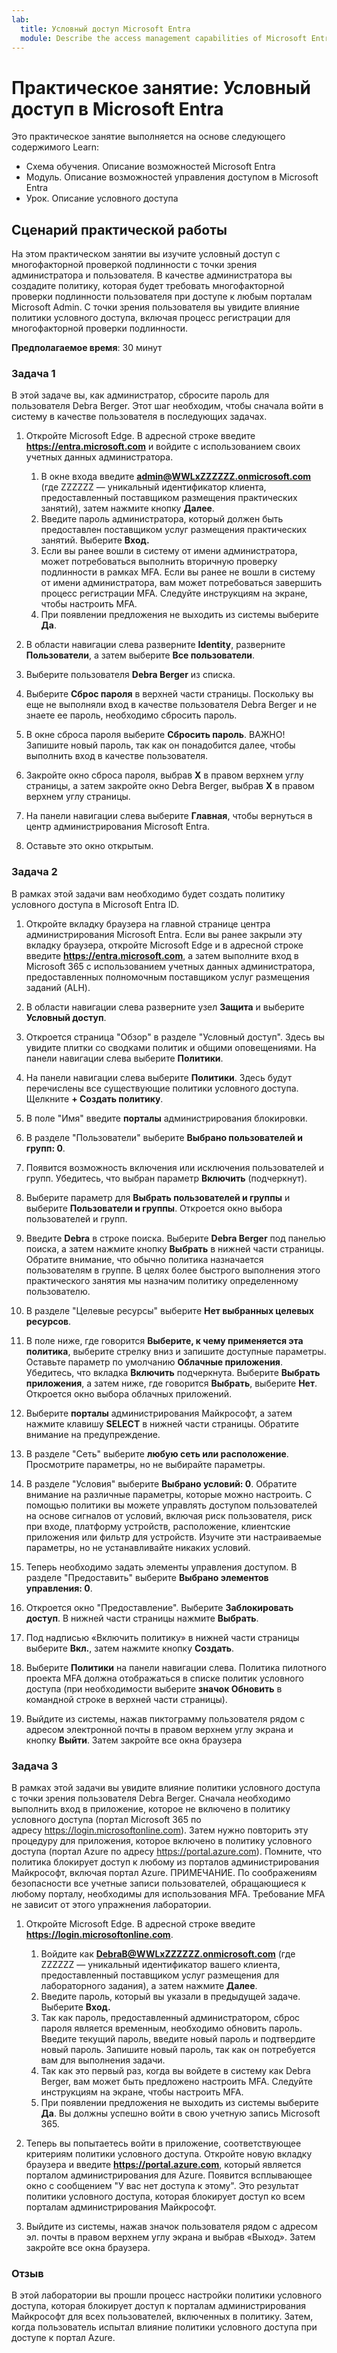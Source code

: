 ```yaml
---
lab:
  title: Условный доступ Microsoft Entra
  module: Describe the access management capabilities of Microsoft Entra
---
```


# Практическое занятие: Условный доступ в Microsoft Entra

Это практическое занятие выполняется на основе следующего содержимого Learn:

- Схема обучения. Описание возможностей Microsoft Entra
- Модуль. Описание возможностей управления доступом в Microsoft Entra
- Урок. Описание условного доступа

## Сценарий практической работы

На этом практическом занятии вы изучите условный доступ с многофакторной проверкой подлинности с точки зрения администратора и пользователя.  В качестве администратора вы создадите политику, которая будет требовать многофакторной проверки подлинности пользователя при доступе к любым порталам Microsoft Admin.  С точки зрения пользователя вы увидите влияние политики условного доступа, включая процесс регистрации для многофакторной проверки подлинности.

**Предполагаемое время**: 30 минут

### Задача 1

В этой задаче вы, как администратор, сбросите пароль для пользователя Debra Berger.  Этот шаг необходим, чтобы сначала войти в систему в качестве пользователя в последующих задачах.

1. Откройте Microsoft Edge.  В адресной строке введите **https://entra.microsoft.com** и войдите с использованием своих учетных данных администратора.
    1. В окне входа введите **admin@WWLxZZZZZZ.onmicrosoft.com** (где ZZZZZZ — уникальный идентификатор клиента, предоставленный поставщиком размещения практических занятий), затем нажмите кнопку **Далее**.
    1. Введите пароль администратора, который должен быть предоставлен поставщиком услуг размещения практических занятий. Выберите **Вход.**
    1. Если вы ранее вошли в систему от имени администратора, может потребоваться выполнить вторичную проверку подлинности в рамках MFA. Если вы ранее не вошли в систему от имени администратора, вам может потребоваться завершить процесс регистрации MFA. Следуйте инструкциям на экране, чтобы настроить MFA.
    1. При появлении предложения не выходить из системы выберите **Да**.

1. В области навигации слева разверните **Identity**, разверните **Пользователи**, а затем выберите **Все пользователи**.

1. Выберите пользователя **Debra Berger** из списка.

1. Выберите **Сброс пароля** в верхней части страницы. Поскольку вы еще не выполняли вход в качестве пользователя Debra Berger и не знаете ее пароль, необходимо сбросить пароль.

1. В окне сброса пароля выберите **Сбросить пароль**.  ВАЖНО! Запишите новый пароль, так как он понадобится далее, чтобы выполнить вход в качестве пользователя.

1. Закройте окно сброса пароля, выбрав **X** в правом верхнем углу страницы, а затем закройте окно Debra Berger, выбрав **X** в правом верхнем углу страницы.

1. На панели навигации слева выберите **Главная**, чтобы вернуться в центр администрирования Microsoft Entra.

1. Оставьте это окно открытым.

### Задача 2

В рамках этой задачи вам необходимо будет создать политику условного доступа в Microsoft Entra ID.

1. Откройте вкладку браузера на главной странице центра администрирования Microsoft Entra.   Если вы ранее закрыли эту вкладку браузера, откройте Microsoft Edge и в адресной строке введите **https://entra.microsoft.com**, а затем выполните вход в Microsoft 365 с использованием учетных данных администратора, предоставленных полномочным поставщиком услуг размещения заданий (ALH).

1. В области навигации слева разверните узел **Защита** и выберите **Условный доступ**.

1. Откроется страница "Обзор" в разделе "Условный доступ".  Здесь вы увидите плитки со сводками политик и общими оповещениями.  На панели навигации слева выберите **Политики**.

1. На панели навигации слева выберите **Политики**. Здесь будут перечислены все существующие политики условного доступа. Щелкните **+ Создать политику**.

1. В поле "Имя" введите **порталы** администрирования блокировки.

1. В разделе "Пользователи" выберите **Выбрано пользователей и групп: 0**.

1. Появится возможность включения или исключения пользователей и групп.  Убедитесь, что выбран параметр **Включить** (подчеркнут).

1. Выберите параметр для **Выбрать пользователей и группы** и выберите **Пользователи и группы**.  Откроется окно выбора пользователей и групп.  

1. Введите **Debra** в строке поиска.  Выберите **Debra Berger** под панелью поиска, а затем нажмите кнопку **Выбрать** в нижней части страницы.  Обратите внимание, что обычно политика назначается пользователям в группе.  В целях более быстрого выполнения этого практического занятия мы назначим политику определенному пользователю.

1. В разделе "Целевые ресурсы" выберите **Нет выбранных целевых ресурсов**.

1. В поле ниже, где говорится **Выберите, к чему применяется эта политика**, выберите стрелку вниз и запишите доступные параметры.  Оставьте параметр по умолчанию **Облачные приложения**.  Убедитесь, что вкладка **Включить** подчеркнута.  Выберите **Выбрать приложения**, а затем ниже, где говорится **Выбрать**, выберите **Нет**.  Откроется окно выбора облачных приложений.

1. Выберите **порталы** администрирования Майкрософт, а затем нажмите клавишу **SELECT** в нижней части страницы.  Обратите внимание на предупреждение.  

1. В разделе "Сеть" выберите **любую сеть или расположение**.  Просмотрите параметры, но не выбирайте параметры.

1. В разделе "Условия" выберите **Выбрано условий: 0**.  Обратите внимание на различные параметры, которые можно настроить.  С помощью политики вы можете управлять доступом пользователей на основе сигналов от условий, включая риск пользователя, риск при входе, платформу устройств, расположение, клиентские приложения или фильтр для устройств.  Изучите эти настраиваемые параметры, но не устанавливайте никаких условий.

1. Теперь необходимо задать элементы управления доступом.  В разделе "Предоставить" выберите **Выбрано элементов управления: 0**.

1. Откроется окно "Предоставление".  Выберите **Заблокировать доступ**. В нижней части страницы нажмите **Выбрать**.

1. Под надписью «Включить политику» в нижней части страницы выберите **Вкл.**, затем нажмите кнопку **Создать**.

1. Выберите **Политики** на панели навигации слева. Политика пилотного проекта MFA должна отображаться в списке политик условного доступа (при необходимости выберите **значок Обновить** в командной строке в верхней части страницы).

1. Выйдите из системы, нажав пиктограмму пользователя рядом с адресом электронной почты в правом верхнем углу экрана и кнопку **Выйти**. Затем закройте все окна браузера

### Задача 3

В рамках этой задачи вы увидите влияние политики условного доступа с точки зрения пользователя Debra Berger. Сначала необходимо выполнить вход в приложение, которое не включено в политику условного доступа (портал Microsoft 365 по адресу https://login.microsoftonline.com).  Затем нужно повторить эту процедуру для приложения, которое включено в политику условного доступа (портал Azure по адресу https://portal.azure.com).  Помните, что политика блокирует доступ к любому из порталов администрирования Майкрософт, включая портал Azure.  ПРИМЕЧАНИЕ. По соображениям безопасности все учетные записи пользователей, обращающиеся к любому порталу, необходимы для использования MFA.  Требование MFA не зависит от этого упражнения лаборатории.

1. Откройте Microsoft Edge.  В адресной строке введите **https://login.microsoftonline.com**.
    1. Войдите как **DebraB@WWLxZZZZZZ.onmicrosoft.com** (где ZZZZZZ — уникальный идентификатор вашего клиента, предоставленный поставщиком услуг размещения для лабораторного задания), а затем нажмите **Далее**.
    1. Введите пароль, который вы указали в предыдущей задаче. Выберите **Вход.**
    1. Так как пароль, предоставленный администратором, сброс пароля является временным, необходимо обновить пароль. Введите текущий пароль, введите новый пароль и подтвердите новый пароль.  Запишите новый пароль, так как он потребуется вам для выполнения задачи.
    1. Так как это первый раз, когда вы войдете в систему как Debra Berger, вам может быть предложено настроить MFA. Следуйте инструкциям на экране, чтобы настроить MFA.
    1. При появлении предложения не выходить из системы выберите **Да**.  Вы должны успешно войти в свою учетную запись Microsoft 365.

1. Теперь вы попытаетесь войти в приложение, соответствующее критериям политики условного доступа. Откройте новую вкладку браузера и введите **https://portal.azure.com**, который является порталом администрирования для Azure.  Появится всплывающее окно с сообщением "У вас нет доступа к этому".  Это результат политики условного доступа, которая блокирует доступ ко всем порталам администрирования Майкрософт.

1. Выйдите из системы, нажав значок пользователя рядом с адресом эл. почты в правом верхнем углу экрана и выбрав «Выход». Затем закройте все окна браузера.

### Отзыв

В этой лаборатории вы прошли процесс настройки политики условного доступа, которая блокирует доступ к порталам администрирования Майкрософт для всех пользователей, включенных в политику.  Затем, когда пользователь испытал влияние политики условного доступа при доступе к портал Azure.
